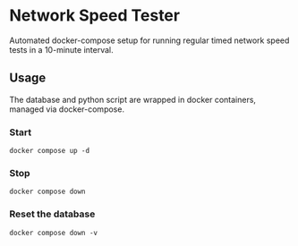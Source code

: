 # Network Speed Tester

Automated docker-compose setup for running regular timed network speed tests in a 10-minute interval.

## Usage

The database and python script are wrapped in docker containers, managed via docker-compose.

### Start

``` shell
docker compose up -d 
```

### Stop

``` shell
docker compose down
```

### Reset the database

``` shell
docker compose down -v 
```
